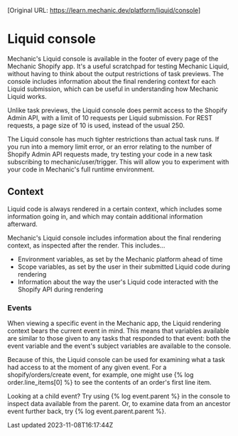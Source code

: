 [Original URL: https://learn.mechanic.dev/platform/liquid/console]

# Liquid console

Mechanic's Liquid console is available in the footer of every page of the Mechanic Shopify app. It's a useful scratchpad for testing Mechanic Liquid, without having to think about the output restrictions of task previews. The console includes information about the final rendering context for each Liquid submission, which can be useful in understanding how Mechanic Liquid works.

Unlike task previews, the Liquid console does permit access to the Shopify Admin API, with a limit of 10 requests per Liquid submission. For REST requests, a page size of 10 is used, instead of the usual 250.

The Liquid console has much tighter restrictions than actual task runs. If you run into a memory limit error, or an error relating to the number of Shopify Admin API requests made, try testing your code in a new task subscribing to mechanic/user/trigger. This will allow you to experiment with your code in Mechanic's full runtime environment.

## Context

Liquid code is always rendered in a certain context, which includes some information going in, and which may contain additional information afterward.

Mechanic's Liquid console includes information about the final rendering context, as inspected after the render. This includes...

- Environment variables, as set by the Mechanic platform ahead of time
- Scope variables, as set by the user in their submitted Liquid code during rendering
- Information about the way the user's Liquid code interacted with the Shopify API during rendering

### Events

When viewing a specific event in the Mechanic app, the Liquid rendering context bears the current event in mind. This means that variables available are similar to those given to any tasks that responded to that event: both the event variable and the event's subject variables are available to the console.

Because of this, the Liquid console can be used for examining what a task had access to at the moment of any given event. For a shopify/orders/create event, for example, one might use {% log order.line\_items[0] %} to see the contents of an order's first line item.

Looking at a child event? Try using {% log event.parent %} in the console to inspect data available from the parent. Or, to examine data from an ancestor event further back, try {% log event.parent.parent %}.

Last updated 2023-11-08T16:17:44Z